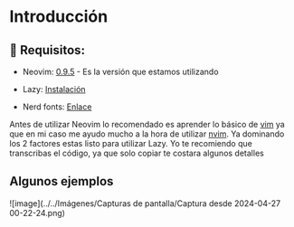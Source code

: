 # Introducción

## 🚫 Requisitos:

- Neovim: [0.9.5](https://github.com/neovim/neovim/blob/master/INSTALL.md#install-from-download) - Es la versión que estamos utilizando 

- Lazy: [Instalación](https://github.com/folke/lazy.nvim/blob/main/README.md?plain=1)

- Nerd fonts: [Enlace](https://www.nerdfonts.com/)


Antes de utilizar Neovim lo recomendado es aprender lo básico de [vim](https://www.google.com/search?channel=fs&client=ubuntu-sn&q=vim) ya que en mi caso me ayudo mucho a la hora de utilizar [nvim](https://neovim.io). Ya dominando los 2 factores estas listo para utilizar Lazy. Yo te recomiendo que transcribas el código, ya que solo copiar te costara algunos detalles

## Algunos ejemplos

![image](../../Imágenes/Capturas de pantalla/Captura desde 2024-04-27 00-22-24.png)

